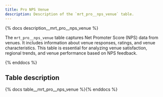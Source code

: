 ```yaml
---
title: Pro NPS Venue
description: Description of the `mrt_pro__nps_venue` table.
---
```


{% docs description__mrt_pro__nps_venue %}

The `mrt_pro__nps_venue` table captures Net Promoter Score (NPS) data from venues.
It includes information about venue responses, ratings, and venue characteristics. This table is essential for analyzing venue satisfaction, regional trends, and venue performance based on NPS feedback.

{% enddocs %}

## Table description

{% docs table__mrt_pro__nps_venue %}{% enddocs %}

